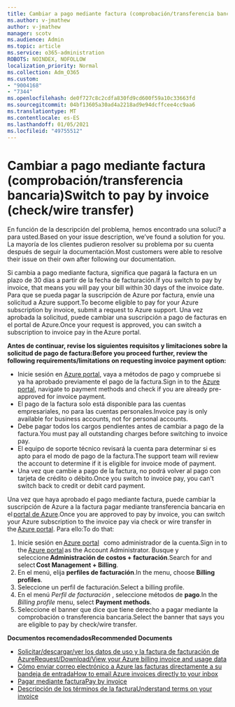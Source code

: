 ```yaml
---
title: Cambiar a pago mediante factura (comprobación/transferencia bancaria)
ms.author: v-jmathew
author: v-jmathew
manager: scotv
ms.audience: Admin
ms.topic: article
ms.service: o365-administration
ROBOTS: NOINDEX, NOFOLLOW
localization_priority: Normal
ms.collection: Adm_O365
ms.custom:
- "9004168"
- "7344"
ms.openlocfilehash: de0f727c8c2cdfa830fd9cd600f59a10c33663fd
ms.sourcegitcommit: 04bf13605a30ad4a2218ad9e94dcffcee4cc9aa6
ms.translationtype: MT
ms.contentlocale: es-ES
ms.lasthandoff: 01/05/2021
ms.locfileid: "49755512"
---
```

# <a name="switch-to-pay-by-invoice-checkwire-transfer"></a><span data-ttu-id="cd0ea-102">Cambiar a pago mediante factura (comprobación/transferencia bancaria)</span><span class="sxs-lookup"><span data-stu-id="cd0ea-102">Switch to pay by invoice (check/wire transfer)</span></span>

<span data-ttu-id="cd0ea-103">En función de la descripción del problema, hemos encontrado una soluci? a para usted.</span><span class="sxs-lookup"><span data-stu-id="cd0ea-103">Based on your issue description, we’ve found a solution for you.</span></span> <span data-ttu-id="cd0ea-104">La mayoría de los clientes pudieron resolver su problema por su cuenta después de seguir la documentación.</span><span class="sxs-lookup"><span data-stu-id="cd0ea-104">Most customers were able to resolve their issue on their own after following our documentation.</span></span>

<span data-ttu-id="cd0ea-105">Si cambia a pago mediante factura, significa que pagará la factura en un plazo de 30 días a partir de la fecha de facturación.</span><span class="sxs-lookup"><span data-stu-id="cd0ea-105">If you switch to pay by invoice, that means you will pay your bill within 30 days of the invoice date.</span></span> <span data-ttu-id="cd0ea-106">Para que se pueda pagar la suscripción de Azure por factura, envíe una solicitud a Azure support.</span><span class="sxs-lookup"><span data-stu-id="cd0ea-106">To become eligible to pay for your Azure subscription by invoice, submit a request to Azure support.</span></span> <span data-ttu-id="cd0ea-107">Una vez aprobada la solicitud, puede cambiar una suscripción a pago de facturas en el portal de Azure.</span><span class="sxs-lookup"><span data-stu-id="cd0ea-107">Once your request is approved, you can switch a subscription to invoice pay in the Azure portal.</span></span>

<span data-ttu-id="cd0ea-108">**Antes de continuar, revise los siguientes requisitos y limitaciones sobre la solicitud de pago de factura:**</span><span class="sxs-lookup"><span data-stu-id="cd0ea-108">**Before you proceed further, review the following requirements/limitations on requesting invoice payment option:**</span></span>

- <span data-ttu-id="cd0ea-109">Inicie sesión en [Azure portal](https://portal.azure.com/), vaya a métodos de pago y compruebe si ya ha aprobado previamente el pago de la factura.</span><span class="sxs-lookup"><span data-stu-id="cd0ea-109">Sign in to the [Azure portal](https://portal.azure.com/), navigate to payment methods and check if you are already pre-approved for invoice payment.</span></span>
- <span data-ttu-id="cd0ea-110">El pago de la factura solo está disponible para las cuentas empresariales, no para las cuentas personales.</span><span class="sxs-lookup"><span data-stu-id="cd0ea-110">Invoice pay is only available for business accounts, not for personal accounts.</span></span>
- <span data-ttu-id="cd0ea-111">Debe pagar todos los cargos pendientes antes de cambiar a pago de la factura.</span><span class="sxs-lookup"><span data-stu-id="cd0ea-111">You must pay all outstanding charges before switching to invoice pay.</span></span>
- <span data-ttu-id="cd0ea-112">El equipo de soporte técnico revisará la cuenta para determinar si es apto para el modo de pago de la factura.</span><span class="sxs-lookup"><span data-stu-id="cd0ea-112">The support team will review the account to determine if it is eligible for invoice mode of payment.</span></span>
- <span data-ttu-id="cd0ea-113">Una vez que cambie a pago de la factura, no podrá volver al pago con tarjeta de crédito o débito.</span><span class="sxs-lookup"><span data-stu-id="cd0ea-113">Once you switch to invoice pay, you can't switch back to credit or debit card payment.</span></span>

<span data-ttu-id="cd0ea-114">Una vez que haya aprobado el pago mediante factura, puede cambiar la suscripción de Azure a la factura pagar mediante transferencia bancaria en el [portal de Azure](https://portal.azure.com/).</span><span class="sxs-lookup"><span data-stu-id="cd0ea-114">Once you are approved to pay by invoice, you can switch your Azure subscription to the invoice pay via check or wire transfer in the [Azure portal](https://portal.azure.com/).</span></span>
<span data-ttu-id="cd0ea-115">Para ello:</span><span class="sxs-lookup"><span data-stu-id="cd0ea-115">To do that:</span></span>

1. <span data-ttu-id="cd0ea-116">Inicie sesión en [Azure portal](https://portal.azure.com/)   como administrador de la cuenta.</span><span class="sxs-lookup"><span data-stu-id="cd0ea-116">Sign in to the [Azure portal](https://portal.azure.com/) as the Account Administrator.</span></span> <span data-ttu-id="cd0ea-117">Busque y seleccione **Administración de costos + facturación**.</span><span class="sxs-lookup"><span data-stu-id="cd0ea-117">Search for and select **Cost Management + Billing**.</span></span>
2. <span data-ttu-id="cd0ea-118">En el menú, elija **perfiles de facturación**.</span><span class="sxs-lookup"><span data-stu-id="cd0ea-118">In the menu, choose **Billing profiles**.</span></span>
3. <span data-ttu-id="cd0ea-119">Seleccione un perfil de facturación.</span><span class="sxs-lookup"><span data-stu-id="cd0ea-119">Select a billing profile.</span></span>
4. <span data-ttu-id="cd0ea-120">En el menú *Perfil de facturación* , seleccione métodos de **pago**.</span><span class="sxs-lookup"><span data-stu-id="cd0ea-120">In the *Billing profile* menu, select **Payment methods**.</span></span>
5. <span data-ttu-id="cd0ea-121">Seleccione el banner que dice que tiene derecho a pagar mediante la comprobación o transferencia bancaria.</span><span class="sxs-lookup"><span data-stu-id="cd0ea-121">Select the banner that says you are eligible to pay by check/wire transfer.</span></span>

<span data-ttu-id="cd0ea-122">**Documentos recomendados**</span><span class="sxs-lookup"><span data-stu-id="cd0ea-122">**Recommended Documents**</span></span>

- [<span data-ttu-id="cd0ea-123">Solicitar/descargar/ver los datos de uso y la factura de facturación de Azure</span><span class="sxs-lookup"><span data-stu-id="cd0ea-123">Request/Download/View your Azure billing invoice and usage data</span></span>](https://docs.microsoft.com/azure/billing/billing-download-azure-invoice-daily-usage-date)
- [<span data-ttu-id="cd0ea-124">Cómo enviar correo electrónico a Azure las facturas directamente a su bandeja de entrada</span><span class="sxs-lookup"><span data-stu-id="cd0ea-124">How to email Azure invoices directly to your inbox</span></span>](https://docs.microsoft.com/azure/billing/billing-download-azure-invoice-daily-usage-date)
- [<span data-ttu-id="cd0ea-125">Pagar mediante factura</span><span class="sxs-lookup"><span data-stu-id="cd0ea-125">Pay by invoice</span></span>](https://docs.microsoft.com/azure/billing/billing-how-to-pay-by-invoice)
- [<span data-ttu-id="cd0ea-126">Descripción de los términos de la factura</span><span class="sxs-lookup"><span data-stu-id="cd0ea-126">Understand terms on your invoice</span></span>](https://docs.microsoft.com/azure/billing/billing-understand-your-invoice)
